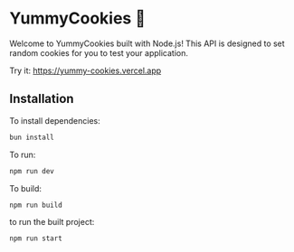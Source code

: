 # YummyCookies 🍪

Welcome to YummyCookies built with Node.js! This API is designed to set random cookies for you to test your application.

Try it: https://yummy-cookies.vercel.app

##  Installation

To install dependencies:

```bash
bun install
```

To run:

```bash
npm run dev
```

To build:

```bash
npm run build
```

to run the built project:

```bash
npm run start
```
